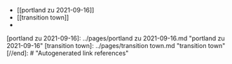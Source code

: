 - [[portland zu 2021-09-16]]
- [[transition town]]
-

[//begin]: # "Autogenerated link references for markdown compatibility"
[portland zu 2021-09-16]: ../pages/portland zu 2021-09-16.md "portland zu 2021-09-16"
[transition town]: ../pages/transition town.md "transition town"
[//end]: # "Autogenerated link references"